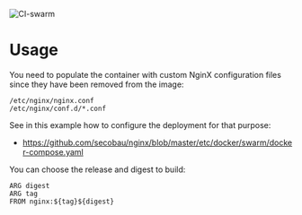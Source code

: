 ![CI-swarm](https://github.com/FranciscoJimenezR/nginx/workflows/CI-swarm/badge.svg)

# Usage

You need to populate the container with custom NginX configuration files since they have been removed from the image:
```
/etc/nginx/nginx.conf
/etc/nginx/conf.d/*.conf
```
See in this example how to configure the deployment for that purpose:
* https://github.com/secobau/nginx/blob/master/etc/docker/swarm/docker-compose.yaml

You can choose the release and digest to build:
```
ARG digest
ARG tag
FROM nginx:${tag}${digest}
```
